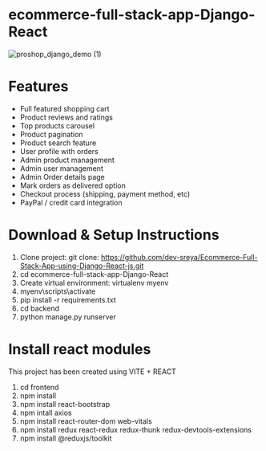 # ecommerce-full-stack-app-Django-React

![proshop_django_demo (1)](https://github.com/user-attachments/assets/e47ca9a8-2a62-44ca-9b90-77d1ceeb9011)
 
# Features  

- Full featured shopping cart
- Product reviews and ratings
- Top products carousel
- Product pagination
- Product search feature
- User profile with orders
- Admin product management
- Admin user management
- Admin Order details page
- Mark orders as delivered option
- Checkout process (shipping, payment method, etc)
- PayPal / credit card integration

# Download & Setup Instructions

1. Clone project: git clone: https://github.com/dev-sreya/Ecommerce-Full-Stack-App-using-Django-React-js.git
2. cd ecommerce-full-stack-app-Django-React
3. Create virtual environment: virtualenv myenv
4. myenv\scripts\activate
5. pip install -r requirements.txt
6. cd backend
7. python manage.py runserver

# Install react modules

This project has been created using VITE + REACT

1. cd frontend
2. npm install
3. npm  install react-bootstrap
4. npm intall axios
5. npm install react-router-dom web-vitals
6. npm install redux react-redux redux-thunk redux-devtools-extensions
7. npm install @reduxjs/toolkit 

